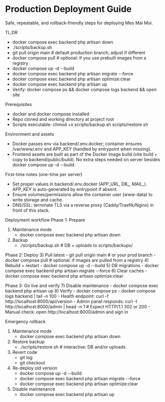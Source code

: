 # Production Deployment Guide

Safe, repeatable, and rollback-friendly steps for deploying Meo Mai Moi.

TL;DR
- docker compose exec backend php artisan down
- ./scripts/backup.sh
- git pull origin main   # default production branch; adjust if different
- docker compose pull    # optional: if you use prebuilt images from a registry
- docker compose up -d --build
- docker compose exec backend php artisan migrate --force
- docker compose exec backend php artisan optimize:clear
- docker compose exec backend php artisan up
- Verify: docker compose ps && docker compose logs backend && open site

Prerequisites
- docker and docker compose installed
- Repo cloned and working directory at project root
- Scripts executable: chmod +x scripts/backup.sh scripts/restore.sh

Environment and assets
- Docker passes env via backend/.env.docker; container ensures /var/www/.env and APP_KEY (handled by entrypoint when missing).
- Frontend assets are built as part of the Docker image build (vite build + copy to backend/public/build). No extra steps needed on server besides docker compose up -d --build.

First-time notes (one-time per server)
- Set proper values in backend/.env.docker (APP_URL, DB_*, MAIL_*). APP_KEY is auto-generated by entrypoint if absent.
- Ensure volumes/permissions allow the container user (www-data) to write storage and cache.
- DNS/SSL: terminate TLS via a reverse proxy (Caddy/Traefik/Nginx) in front of this stack.

Deployment workflow
Phase 1: Prepare
1) Maintenance mode
    - docker compose exec backend php artisan down
2) Backup
    - ./scripts/backup.sh  # DB + uploads to scripts/backups/

Phase 2: Deploy
3) Pull latest
    - git pull origin main  # or your prod branch
    - docker compose pull   # optional: if images are pulled from a registry
4) Rebuild + restart
    - docker compose up -d --build
5) DB migrations
    - docker compose exec backend php artisan migrate --force
6) Clear caches
    - docker compose exec backend php artisan optimize:clear

Phase 3: Go live and verify
7) Disable maintenance
    - docker compose exec backend php artisan up
8) Verify
    - docker compose ps
    - docker compose logs backend | tail -n 100
    - Health endpoint: curl -f http://localhost:8000/api/version
    - Admin panel responds: curl -I http://localhost:8000/admin | head -n 1  # Expect HTTP/1.1 302 or 200
    - Manual check: open http://localhost:8000/admin and sign in

Emergency rollback
1) Maintenance mode
    - docker compose exec backend php artisan down
2) Restore backup
    - ./scripts/restore.sh  # interactive: DB and/or uploads
3) Revert code
    - git log
    - git checkout <good-commit>
4) Re-deploy old version
    - docker compose up -d --build
    - docker compose exec backend php artisan migrate --force
    - docker compose exec backend php artisan optimize:clear
5) Disable maintenance
    - docker compose exec backend php artisan up